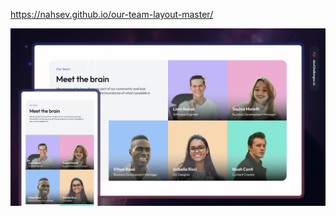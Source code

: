 https://nahsev.github.io/our-team-layout-master/

![Thumbnail for the Meet the Team Section coding challenge](./thumbnail.jpg)
